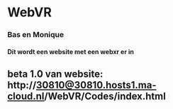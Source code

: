 # WebVR
### Bas en Monique

#### Dit wordt een website met een webxr er in
## beta 1.0 van website: http://30810@30810.hosts1.ma-cloud.nl/WebVR/Codes/index.html